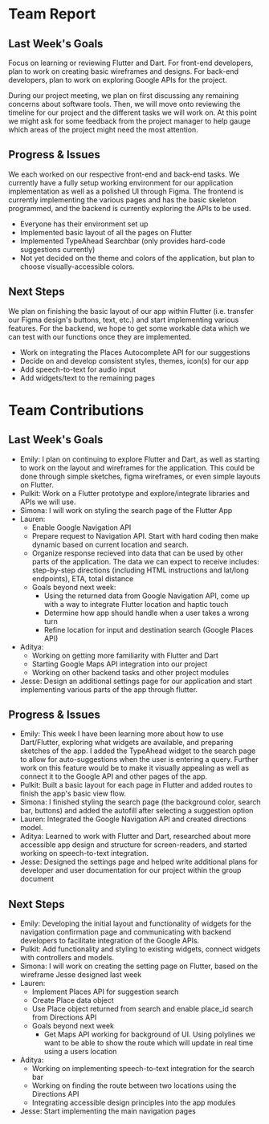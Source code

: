 # Team Report

## Last Week's Goals
Focus on learning or reviewing Flutter and Dart. For front-end developers, plan to work on creating basic wireframes and designs. For back-end developers, plan to work on exploring Google APIs for the project.

During our project meeting, we plan on first discussing any remaining concerns about software tools. Then, we will move onto reviewing the timeline for our project and the different tasks we will work on. At this point we might ask for some feedback from the project manager to help gauge which areas of the project might need the most attention.

## Progress & Issues
We each worked on our respective front-end and back-end tasks. We currently have a fully setup working environment for our application implementation as well as a polished UI through Figma. 
The frontend is currently implementing the various pages and has the basic skeleton programmed, and the backend is currently exploring the APIs to be used.
- Everyone has their environment set up
- Implemented basic layout of all the pages on Flutter
- Implemented TypeAhead Searchbar (only provides hard-code suggestions currently)
- Not yet decided on the theme and colors of the application, but plan to choose visually-accessible colors.

## Next Steps
We plan on finishing the basic layout of our app within Flutter (i.e. transfer our Figma design's buttons, text, etc.) and start implementing various features. For the backend, we hope to get some workable data which we can test with our functions once they are implemented.
- Work on integrating the Places Autocomplete API for our suggestions
- Decide on and develop consistent styles, themes, icon(s) for our app
- Add speech-to-text for audio input
- Add widgets/text to the remaining pages

# Team Contributions

## Last Week's Goals
- Emily: I plan on continuing to explore Flutter and Dart, as well as starting to work on the layout and wireframes for the application. This could be done through simple sketches, figma wireframes, or even simple layouts on Flutter.
- Pulkit: Work on a Flutter prototype and explore/integrate libraries and APIs we will use.
- Simona: I will work on styling the search page of the Flutter App
- Lauren:
  - Enable Google Navigation API
  - Prepare request to Navigation API. Start with hard coding then make dynamic based on current location and search.
  - Organize response recieved into data that can be used by other parts of the application.  The data we can expect to receive includes: step-by-step directions (including HTML instructions and lat/long endpoints), ETA, total distance
  - Goals beyond next week:
    - Using the returned data from Google Navigation API, come up with a way to integrate Flutter location and haptic touch
    - Determine how app should handle when a user takes a wrong turn
    - Refine location for input and destination search (Google Places API)
- Aditya:
  - Working on getting more familiarity with Flutter and Dart
  - Starting Google Maps API integration into our project
  - Working on other backend tasks and other project modules
- Jesse: Design an additional settings page for our application and start implementing various parts of the app through flutter.

## Progress & Issues
- Emily: This week I have been learning more about how to use Dart/Flutter, exploring what widgets are available, and preparing sketches of the app. I added the TypeAhead widget to the search page to allow for auto-suggestions when the user is entering a query. Further work on this feature would be to make it visually appealing as well as connect it to the Google API and other pages of the app.
- Pulkit: Built a basic layout for each page in Flutter and added routes to finish the app's basic view flow.
- Simona: I finished styling the search page (the background color, search bar, buttons) and added the autofill after selecting a suggestion option
- Lauren: Integrated the Google Navigation API and created directions model.
- Aditya: Learned to work with Flutter and Dart, researched about more accessible app design and structure for screen-readers, and started working on speech-to-text integration.
- Jesse: Designed the settings page and helped write additional plans for developer and user documentation for our project within the group document

## Next Steps
- Emily: Developing the initial layout and functionality of widgets for the navigation confirmation page and communicating with backend developers to facilitate integration of the Google APIs.
- Pulkit: Add functionality and styling to existing widgets, connect widgets with controllers and models.
- Simona: I will work on creating the setting page on Flutter, based on the wireframe Jesse designed last week
- Lauren: 
  - Implement Places API for suggestion search
  - Create Place data object
  - Use Place object returned from search and enable place_id search from Directions API
  - Goals beyond next week
    - Get Maps API working for background of UI. Using polylines we want to be able to show the route which will update in real time using a users location
- Aditya:
  - Working on implementing speech-to-text integration for the search bar
  - Working on finding the route between two locations using the Directions API
  - Integrating accessible design principles into the app modules
- Jesse: Start implementing the main navigation pages